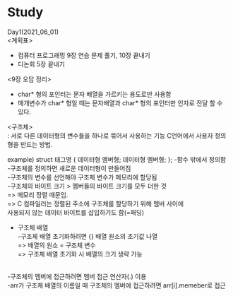 # Study
Day1(2021_06_01)
<br>
<계획표>
- 컴퓨터 프로그래밍 9장 연습 문제 풀기, 10장 끝내기
- 디논회 5장 끝내기

<9장 오답 정리>
- char* 형의 포인터는 문자 배열을 가르키는 용도로만 사용함
- 매개변수가 char* 형일 때는 문자배열과 char* 형의 포인터만 인자로 전달 할 수 있다.

<구조체><br>
 : 서로 다른 데이터형의 변수들을 하나로 묶어서 사용하는 기능
    C언어에서 사용자 정의형을 만드는 방법.
    
 example)
          struct 태그명 {
            데이터형 멤버형;
            데이터형 멤버형;
            };
-함수 밖에서 정의함<br>
-구조체를 정의하면 새로운 데이터형이 만들어짐<br>
-구조체의 변수를 선언해야 구조체 변수가 메모리에 할당됨<br>
-구조체의 바이트 크기 > 멤버들의 바이트 크기를 모두 더한 것<br>
  => 메모리 정렬 때문임.<br>
  => C 컴파일러는 정렬된 주소에 구조체를 할당하기 위해 멤버 사이에<br>
    사용되지 않는 데이터 바이트를 삽입하기도 함(=패딩)<br>

* 구조체 배열 <br>
-구조체 배열 초기화하려면 {} 배열 원소의 초기값 나열<br>
 => 배열의 원소 = 구조체 변수<br>
 => 구조체 배열 초기화 시 배열의 크기 생략 가능
 <br>
-구조체의 멤버에 접근하려면 멤버 접근 연산자(.) 이용<br>
-arr가 구조체 배열의 이름일 때 구조체의 멤버에 접근하려면 arr[i].memeber로 접근
